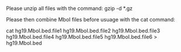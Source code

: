 Please unzip all files with the command: gzip -d *.gz

Please then combine MboI files before usuage with the cat command:

cat hg19.MboI.bed.file1 hg19.MboI.bed.file2 hg19.MboI.bed.file3 hg19.MboI.bed.file4 hg19.MboI.bed.file5 hg19.MboI.bed.file6 > hg19.MboI.bed

